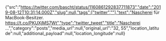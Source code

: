 {"src":"https://twitter.com/bascht/status/1160861292837711873","date":"2019-08-12T10:31:14.000Z","slug":null,"tags":["twitter",""],"text":"Nascherei für MacBook-Besitzer. https://t.co/PKUXjMS7Wt","type":"twitter_tweet","title":"Nascherei …","category":"posts","media_url":null,"original_url":"32, 55","location_latitude":null,"additional_payload":null,"location_longitude":null}